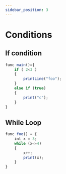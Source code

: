 ```yaml
---
sidebar_position: 3
---
```


# Conditions

## If condition
```jsx
func main()={
    if ( 2<3 ) 
    {
        printLine("foo");
    }
    else if (true)
    {
        print("c");
    }
}
```

## While Loop
```jsx
func foo() = {
    int x = 3;
    while (x<=4)
    {
        x++;
        print(x);
    }
}
```